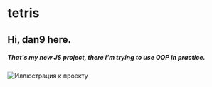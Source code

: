 # tetris
Hi, dan9 here.
-----------------------------------
##### That's my new JS project, there i'm trying to use OOP in practice.

![Иллюстрация к проекту](https://github.com/chackydude/tetris/raw/master/T1example_render.png)
